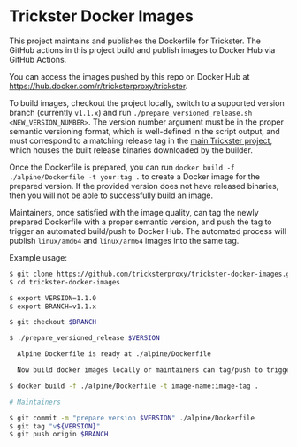 # Trickster Docker Images

This project maintains and publishes the Dockerfile for Trickster. The GitHub actions in this project build and publish images to Docker Hub via GitHub Actions.

You can access the images pushed by this repo on Docker Hub at <https://hub.docker.com/r/tricksterproxy/trickster>.

To build images, checkout the project locally, switch to a supported version branch (currently `v1.1.x`) and run `./prepare_versioned_release.sh <NEW_VERSION_NUMBER>`. The version number argument must be in the proper semantic versioning format, which is well-defined in the script output, and must correspond to a matching release tag in the [main Trickster project](https://github.com/tricksterproxy/trickster/releases), which houses the built release binaries downloaded by the builder.

Once the Dockerfile is prepared, you can run `docker build -f ./alpine/Dockerfile -t your:tag .` to create a Docker image for the prepared version. If the provided version does not have released binaries, then you will not be able to successfully build an image.

Maintainers, once satisfied with the image quality, can tag the newly prepared Dockerfile with a proper semantic version, and push the tag to trigger an automated build/push to Docker Hub. The automated process will publish `linux/amd64` and `linux/arm64` images into the same tag.

Example usage:

```bash
$ git clone https://github.com/tricksterproxy/trickster-docker-images.git
$ cd trickster-docker-images

$ export VERSION=1.1.0
$ export BRANCH=v1.1.x

$ git checkout $BRANCH

$ ./prepare_versioned_release $VERSION

  Alpine Dockerfile is ready at ./alpine/Dockerfile

  Now build docker images locally or maintainers can tag/push to trigger a release build.

$ docker build -f ./alpine/Dockerfile -t image-name:image-tag .

# Maintainers

$ git commit -m "prepare version $VERSION" ./alpine/Dockerfile
$ git tag "v${VERSION}"
$ git push origin $BRANCH
```
